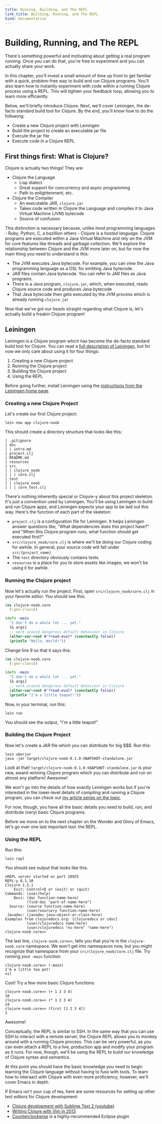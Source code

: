 ```yaml
--- 
title: Running, Building, and The REPL
link_title: Building, Running, and The REPL
kind: documentation
---
```


# Building, Running, and The REPL

There's something powerful and motivating about getting a real program
running. Once you can do that, you're free to experiment and you can
actually share your work.

In this chapter, you'll invest a small amount of time up front to get
familiar with a quick, problem-free way to build and run Clojure
programs. You'll also learn how to instantly experiment with code
within a running Clojure process using a REPL. This will tighten your
feedback loop, allowing you to learn more efficiently.

Below, we'll briefly introduce Clojure. Next, we'll cover Leiningen,
the de-facto standard build tool for Clojure. By the end, you'll know
how to do the following:

* Create a new Clojure project with Leiningen
* Build the project to create an executable jar file
* Execute the jar file
* Execute code in a Clojure REPL

## First things first: What is Clojure?

Clojure is actually two things! They are:

* Clojure the Language
    * Lisp dialect
    * Great support for concurrency and async programming
    * Path to enlightenment, etc.
* Clojure the Compiler
    * An executable JAR, `clojure.jar`
    * Takes code written in Clojure the Language and compiles it to
      Java Virtual Machine (JVM) bytecode
    * Source of confusion

This distinction is necessary because, unlike most programming
languages - Ruby, Python, C, a bazillion others - Clojure is a *hosted
language*. Clojure programs are executed within a Java Virtual Machine
and rely on the JVM for core features like threads and garbage
collection. We'll explore the relationship between Clojure and the JVM
more later on, but for now the main thing you need to understand is
this:

* The JVM executes Java bytecode. For example, you can view the Java
  programming language as a DSL for emitting Java bytecode.
* JAR files contain Java bytecode. You can refer to JAR files as Java
  programs.
* There is a Java program, `clojure.jar`, which, when executed, reads
  Clojure source code and produces Java bytecode
* That Java bytecode then gets executed by the JVM process which is
  already running `clojure.jar`

Now that we've got our heads straight regarding what Clojure is, let's
actually build a freakin Clojure program!

## Leiningen

Leiningen is a Clojure program which has become the de-facto standard
build tool for Clojure. You can read a
[full description of Leiningen](http://www.flyingmachinestudios.com/programming/how-clojure-babies-are-made-what-leiningen-is/),
but for now we only care about using it for four things:

1. Creating a new Clojure project
2. Running the Clojure project
3. Building the Clojure project
4. Using the REPL

Before going further, install Leiningen using the
[instructions from the Leiningen home page](http://leiningen.org/). 

### Creating a new Clojure Project

Let's create our first Clojure project:

```
lein new app clojure-noob
```

This should create a directory structure that looks like this:

```
| .gitignore
| doc
| | intro.md
| project.clj
| README.md
| resources
| src
| | clojure_noob
| | | core.clj
| test
| | clojure_noob
| | | core_test.clj
```

There's nothing inherently special or Clojure-y about this project
skeleton. It's just a convention used by Leiningen. You'll be using
Leiningen to build and run Clojure apps, and Leiningen expects your
app to be laid out this way. Here's the function of each part of the
skeleton:

* `project.clj` is a configuration file for Leiningen. It helps
  Leiningen answer questions like, "What dependencies does this
  project have?" and "When this Clojure program runs, what function
  should get executed first?"
* `src/clojure_noob/core.clj` is where we'll be doing our
  Clojure coding for awhile. In general, your source code will fall
  under `src/{project_name}`
* The `test` directory obviously contains tests.
* `resources` is a place for you to store assets like images; we won't
be using it for awhile.

### Running the Clojure project

Now let's actually run the project. First, open
`src/clojure_noob/core.clj` in your favorite editor. You should see
this:

```clojure
(ns clojure-noob.core
  (:gen-class))

(defn -main
  "I don't do a whole lot ... yet."
  [& args]
  ;; work around dangerous default behaviour in Clojure
  (alter-var-root #'*read-eval* (constantly false))
  (println "Hello, World!"))
```

Change line 9 so that it says this:

```clojure
(ns clojure-noob.core
  (:gen-class))

(defn -main
  "I don't do a whole lot ... yet."
  [& args]
  ;; work around dangerous default behaviour in Clojure
  (alter-var-root #'*read-eval* (constantly false))
  (println "I'm a little teapot!"))
```

Now, in your terminal, run this:

```
lein run
```

You should see the output, "I'm a little teapot!"

### Building the Clojure Project

Now let's create a JAR file which you can distribute for big $$$. Run
this:

```
lein uberjar
java -jar target/clojure-noob-0.1.0-SNAPSHOT-standalone.jar
```

Look at that! `target/clojure-noob-0.1.0-SNAPSHOT-standalone.jar` is
your new, award-winning Clojure program which you can distribute and
run on almost any platform! Awesome!

We won't go into the details of how exactly Leiningen works but if
you're interested in the lower-level details of compiling and running
a Clojure program, you can check out
[my article series on the topic](http://www.flyingmachinestudios.com/programming/how-clojure-babies-are-made-the-java-cycle/).

For now, though, you have all the basic details you need to build,
run, and distribute (very) basic Clojure programs.

Before we move on to the next chapter on the Wonder and Glory of
Emacs, let's go over one last important tool: the REPL.

### Using the REPL

Run this:

```
lein repl
```

You should see output that looks like this:

```
nREPL server started on port 28925
REPL-y 0.1.10
Clojure 1.5.1
    Exit: Control+D or (exit) or (quit)
Commands: (user/help)
    Docs: (doc function-name-here)
          (find-doc "part-of-name-here")
  Source: (source function-name-here)
          (user/sourcery function-name-here)
 Javadoc: (javadoc java-object-or-class-here)
Examples from clojuredocs.org: [clojuredocs or cdoc]
          (user/clojuredocs name-here)
          (user/clojuredocs "ns-here" "name-here")
clojure-noob.core=>
```

The last line, `clojure-noob.core=>`, tells you that you're in the
`clojure-noob.core` namespace. We won't get into namespaces now, but
you might recognize that namespace from your
`src/clojure_noob/core.clj` file. Try running your `-main` function:

```
clojure-noob.core=> (-main)
I'm a little tea pot!
nil
```

Cool! Try a few more basic Clojure functions:

```
clojure-noob.core=> (+ 1 2 3 4)
10
clojure-noob.core=> (* 1 2 3 4)
24
clojure-noob.core=> (first [1 2 3 4])
1
```

Awesome!

Conceptually, the REPL is similar to SSH. In the same way that you can
use SSH to interact with a remote server, the Clojure REPL allows you
to monkey around with a running Clojure process. This can be very
powerful, as you can even attach a REPL to a live, production app and
modify your program as it runs. For now, though, we'll be using the
REPL to build our knowledge of Clojure syntax and semantics.

At this point you should have the basic knowledge you need to begin
learning the Clojure language without having to fuss with tools. To
learn how to interaact with Clojure with even more proficiency,
however, we'll cover Emacs in depth.

If Emacs isn't your cup of tea, here are some resources for setting
up other text editors for Clojure development:

* [Clojure development with Sublime Text 2 (youtube)](http://www.youtube.com/watch?v=wBl0rYXQdGg)
* [Writing Clojure with Vim in 2013](http://mybuddymichael.com/writings/writing-clojure-with-vim-in-2013.html)
* [Counterclockwise](https://code.google.com/p/counterclockwise/) is a
  highly-recommended Eclipse plugin
